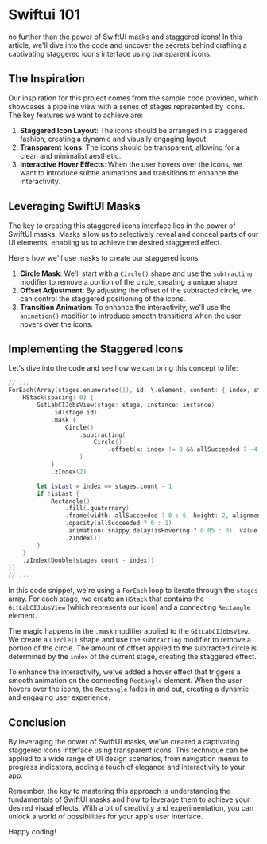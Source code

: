 # Swiftui 101

no further than the power of SwiftUI masks and staggered icons! In this article, we'll dive into the code and uncover the secrets behind crafting a captivating staggered icons interface using transparent icons.

## The Inspiration

Our inspiration for this project comes from the sample code provided, which showcases a pipeline view with a series of stages represented by icons. The key features we want to achieve are:

1. **Staggered Icon Layout**: The icons should be arranged in a staggered fashion, creating a dynamic and visually engaging layout.
2. **Transparent Icons**: The icons should be transparent, allowing for a clean and minimalist aesthetic.
3. **Interactive Hover Effects**: When the user hovers over the icons, we want to introduce subtle animations and transitions to enhance the interactivity.

## Leveraging SwiftUI Masks

The key to creating this staggered icons interface lies in the power of SwiftUI masks. Masks allow us to selectively reveal and conceal parts of our UI elements, enabling us to achieve the desired staggered effect.

Here's how we'll use masks to create our staggered icons:

1. **Circle Mask**: We'll start with a `Circle()` shape and use the `subtracting` modifier to remove a portion of the circle, creating a unique shape.
2. **Offset Adjustment**: By adjusting the offset of the subtracted circle, we can control the staggered positioning of the icons.
3. **Transition Animation**: To enhance the interactivity, we'll use the `animation()` modifier to introduce smooth transitions when the user hovers over the icons.

## Implementing the Staggered Icons

Let's dive into the code and see how we can bring this concept to life:

```swift
// ...
ForEach(Array(stages.enumerated()), id: \.element, content: { index, stage in
    HStack(spacing: 0) {
        GitLabCIJobsView(stage: stage, instance: instance)
            .id(stage.id)
            .mask {
                Circle()
                    .subtracting(
                        Circle()
                            .offset(x: index != 0 && allSucceeded ? -4 : -26)
                    )
            }
            .zIndex(2)

        let isLast = index == stages.count - 1
        if !isLast {
            Rectangle()
                .fill(.quaternary)
                .frame(width: allSucceeded ? 0 : 6, height: 2, alignment: .center)
                .opacity(allSucceeded ? 0 : 1)
                .animation(.snappy.delay(isHovering ? 0.05 : 0), value: isHovering)
                .zIndex(1)
        }
    }
    .zIndex(Double(stages.count - index))
})
// ...
```

In this code snippet, we're using a `ForEach` loop to iterate through the `stages` array. For each stage, we create an `HStack` that contains the `GitLabCIJobsView` (which represents our icon) and a connecting `Rectangle` element.

The magic happens in the `.mask` modifier applied to the `GitLabCIJobsView`. We create a `Circle()` shape and use the `subtracting` modifier to remove a portion of the circle. The amount of offset applied to the subtracted circle is determined by the `index` of the current stage, creating the staggered effect.

To enhance the interactivity, we've added a hover effect that triggers a smooth animation on the connecting `Rectangle` element. When the user hovers over the icons, the `Rectangle` fades in and out, creating a dynamic and engaging user experience.

## Conclusion

By leveraging the power of SwiftUI masks, we've created a captivating staggered icons interface using transparent icons. This technique can be applied to a wide range of UI design scenarios, from navigation menus to progress indicators, adding a touch of elegance and interactivity to your app.

Remember, the key to mastering this approach is understanding the fundamentals of SwiftUI masks and how to leverage them to achieve your desired visual effects. With a bit of creativity and experimentation, you can unlock a world of possibilities for your app's user interface.

Happy coding!

